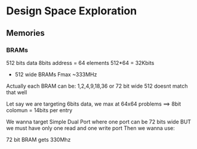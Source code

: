 # Design Space Exploration

## Memories

### BRAMs

512 bits data 8bits address = 64 elements 
512*64 = 32Kbits
- 512 wide BRAMs Fmax ~333MHz

Actually each BRAM can be:
1,2,4,9,18,36 or 72 bit wide
512 doesnt match that well

Let say we are targeting 6bits data, we max at 64x64 problems ==> 8bit colomun = 14bits per entry

We wanna target Simple Dual Port where one port can be 72 bits wide BUT we must have only one read and one write port
Then we wanna use:

72 bit BRAM gets 330Mhz

